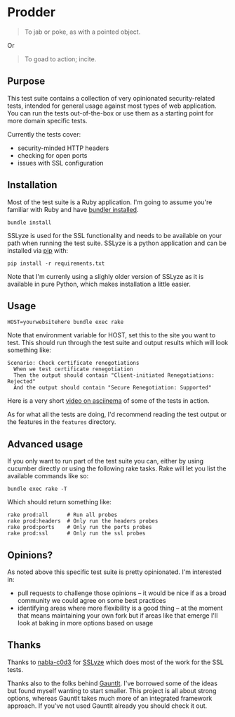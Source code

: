 # Prodder

> To jab or poke, as with a pointed object.

Or

> To goad to action; incite.


## Purpose

This test suite contains a collection of very opinionated
security-related tests, intended for general usage against most types
of web application. You can run the tests out-of-the-box or use them as
a starting point for more domain specific tests.

Currently the tests cover:

* security-minded HTTP headers
* checking for open ports
* issues with SSL configuration


## Installation

Most of the test suite is a Ruby application. I'm going to assume you're
familiar with Ruby and have [bundler installed](http://bundler.io/).

    bundle install

SSLyze is used for the SSL functionality and needs to be available on
your path when running the test suite. SSLyze is a python application
and can be installed via [pip](http://www.pip-installer.org/) with:

    pip install -r requirements.txt

Note that I'm currenly using a slighly older version of SSLyze as it is
available in pure Python, which makes installation a little easier. 


## Usage

    HOST=yourwebsitehere bundle exec rake

Note that environment variable for HOST, set this to the site you want
to test. This should run through the test suite and output results which
will look something like:

    Scenario: Check certificate renegotiations
      When we test certificate renegotiation
      Then the output should contain "Client-initiated Renegotiations: Rejected"
      And the output should contain "Secure Renegotiation: Supported"

Here is a very short [video on asciinema](http://asciinema.org/a/6565)
of some of the tests in action.

As for what all the tests are doing, I'd recommend reading the test
output or the features in the `features` directory.




## Advanced usage

If you only want to run part of the test suite you can, either by using
cucumber directly or using the following rake tasks. Rake will let you list
the available commands like so:

    bundle exec rake -T

Which should return something like:    

    rake prod:all      # Run all probes
    rake prod:headers  # Only run the headers probes
    rake prod:ports    # Only run the ports probes
    rake prod:ssl      # Only run the ssl probes


## Opinions?

As noted above this specific test suite is pretty opinionated. I'm
interested in:

* pull requests to challenge those opinions – it would be nice if as a
  broad community we could agree on some best practices
* identifying areas where more flexibility is a good thing – at the moment
  that means maintaining your own fork but if areas like that emerge
  I'll look at baking in more options based on usage


## Thanks

Thanks to [nabla-c0d3](https://github.com/nabla-c0d3) for
[SSLyze](https://github.com/iSECPartners/sslyze) which does most of the
work for the SSL tests.

Thanks also to the folks behind [Gauntlt](http://gauntlt.org/). I've
borrowed some of the ideas but found myself wanting to start smaller.
This project is all about strong options, whereas Gauntlt takes much
more of an integrated framework approach. If you've not used Gauntlt
already you should check it out.
